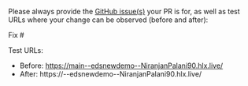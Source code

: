 Please always provide the [GitHub issue(s)](../issues) your PR is for, as well as test URLs where your change can be observed (before and after):

Fix #<gh-issue-id>

Test URLs:
- Before: https://main--edsnewdemo--NiranjanPalani90.hlx.live/
- After: https://<branch>--edsnewdemo--NiranjanPalani90.hlx.live/
